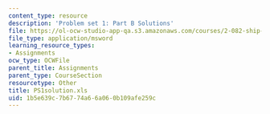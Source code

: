 ```yaml
---
content_type: resource
description: 'Problem set 1: Part B Solutions'
file: https://ol-ocw-studio-app-qa.s3.amazonaws.com/courses/2-082-ship-structural-analysis-design-13-122-spring-2003/1b5e639c7b6774a66a060b109afe259c_PS1solution.xls
file_type: application/msword
learning_resource_types:
- Assignments
ocw_type: OCWFile
parent_title: Assignments
parent_type: CourseSection
resourcetype: Other
title: PS1solution.xls
uid: 1b5e639c-7b67-74a6-6a06-0b109afe259c
---
```

